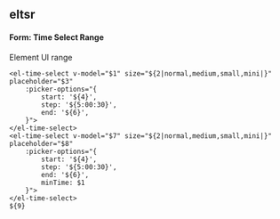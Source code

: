 ## eltsr
#### Form: Time Select Range
Element UI <el-time-select> range
```
<el-time-select v-model="$1" size="${2|normal,medium,small,mini|}" placeholder="$3"
	:picker-options="{
		start: '${4}',
		step: '${5:00:30}',
		end: '${6}',
	}">
</el-time-select>
<el-time-select v-model="$7" size="${2|normal,medium,small,mini|}" placeholder="$8"
	:picker-options="{
		start: '${4}',
		step: '${5:00:30}',
		end: '${6}',
		minTime: $1
	}">
</el-time-select>
${9}
```
